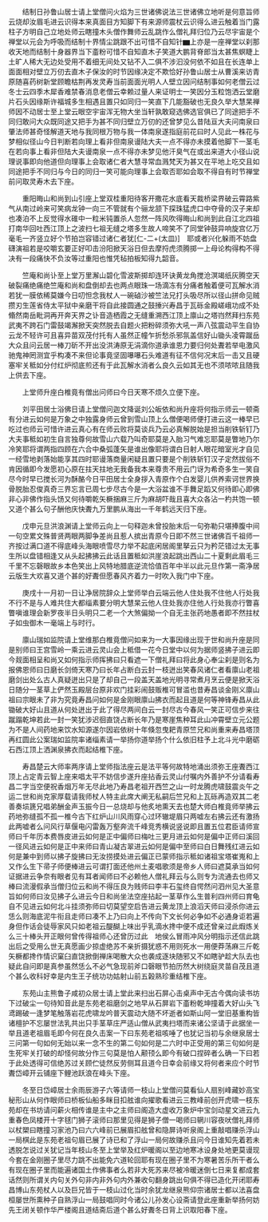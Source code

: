 <!-- { "loadSidebar": true } -->
　　结制日孙鲁山居士请上堂僧问火焰为三世诸佛说法三世诸佛立地听是何意旨师云烧却汝眉毛进云识得本来真面目方知脚下有来源师震杖云识得么进云触着当门露柱子方明自己立地处师云瞎撞木头僧作舞师云乱跳作么僧礼拜归位乃云尽宇宙是个禅堂以元会为呼吸而结制十界情尘跳跟不出可惜不自知针▆上亦是一座禅堂以刹那收天地而结制十身器界当下齑粉可惜不自知直木子笑道大鹏背脊郎当太甚焦螟睫上土旷人稀大无边处受用不着细无间处又钻不入二俱不涉汩没何依不如且在长连单上面面相对壁立万仞去直木子保汝的时节因缘决定不欺恰好孙鲁山居士从曹溪来访青原随喜药树新堂顾瞻枯荆再发灵寿当前面面光明人人壁立因问结制事如何老僧云过冬士云四季木犀香难禁春消息老僧云幸赖过量人来证明士一笑因分玉粒饱洒云堂磨片石头因缘斯许福城多生相遇且置只如同归一笑直下几能豁破也无良久举大慧杲禅师因不动居士至上堂云眼空宇宙浑无物大坐当轩孰敢窥选佛选官俱已了同途把手不同归敢问大众既同途又把手为甚不同归壁立万仞的还曾梦见么昔陆亘大夫问南泉曰肇法师甚奇怪解道天地与我同根万物与我一体南泉遂指庭前花曰时人见此一株花与梦相似径山今日判断若向理上看非但南泉谩陆大夫一点不得亦未摸着他脚下一茎毛在若向事上看非但陆大夫谩南泉一点不得亦未梦见他汗臭气在或出来道大小径山说理说事即向他道但向理事上会取诸仁者大慧寻常血溅梵天为甚又在平地上吃交且如同途把手不同归与今日的同归一笑可能向理事上会取否耶如会取不得自有时节禅堂前问取灵寿木去下座。

　　重阳晦山和尚到山引座上堂双桂重阳待客开撒花水底看天裁桥梁界破云霄路紫气从南过岭来可笑病龙钟一向三不管就有个骊龙颔下探珠猛虎口中夺骨的汉子来却也凑泊不上反觉得水碓中一粒米钝置杀人忽然一阵风吹得晦山和尚到此自江北四祖打南华回吐西江顶上之波扫七祖无缝之塔多生故人啼笑不了同堂钟鼓异响旋宫亿万毫毛一齐竖立好个节拍岂容错过诸仁者犹[仁-二+(太皿)]　耶或者兴化躲雨不妨盘礴演祖若是咬嚼玄要正好叩击汾阳掀天浴日但去摩捋虎须腾掷一上母论构得构不得决有一段痛快不负汝等过重阳也惟凭毡拍板知得九韶音。

　　竺庵和尚讣至上堂万里澥山碧化雪波斯掷却连环诀黄龙角搅沧溟竭纸灰腾空天破裂痛绝痛绝竺庵和尚和盘倒却去也两点眼珠一场滴冻有分痛者触着便可瓦解水消若犹一膜依稀莫嫌今日叨怛念我杖人一碗硵沙被竺法兄打头吸尽所以径山拼命见贼攒刃生莲省侍太平狱中亲磨干将自此接圆通之鼓捶兴寿昌于瓦砾金殿嵯峨功成不处翛然南岳毗洞再开奔天界之讣音造栖霞之无缝重溯西江顶上廪山之塔岿然拜扫东苑武夷不跨石门雷鼓竭澥掀天突然脱去自题火把粉碎须弥大吼一声八弦震动平生自协云龙不轻许可且喜异苗双茂付托有人虽然正幢乍折愁杀邪氛盖信好山锄头凌霄蹴岳大众且问云居一棒刀斫不开出没洪涛原无涓滴你道承谁恩力要归何处聻若举电激风驰鬼神罔测宜乎构凑不来但论事竟坚固嚗嚗石头难道有征不信何况末后一击又且硬塞牢关秪如分付红炉彻底煎还有于此瓦解水消者么良久云如其无也不须哝哝且随我上供去下座。

　　上堂师升座白椎竟有僧出问师曰今日天寒不烦久立便下座。

　　刘平田居士浴佛日请上堂僧问迦文降诞刘公皈依和尚升座将何指示师云一顿斋有分进云如何是万象之中独露身师云曾到雪山顶上么僧便喝师便打进云这一棒早已吃过也师云可惜许进云真心有在师云败将莫谈兵乃云必真解脱始是担当削铁斩钉乃大夫事秪如初生自言独尊何故雪山六载乃叫奇耶莫是入胎习气难忘耶莫是瞥地乃尔冷笑耶将谓两指四顾在六合中桑弧蓬矢是谁出像耶将谓白日射人眼花暗室光才自见一经雪地剥落始能享其四时耶谩落商量闲疑且置只要是个削铁斩钉汉子定然拔俗不肯因循即今发愿初心原在拄天拄地无我备我本来尊贵不用云门讶为希奇多生一笑自尽今时早已搅长河为酥酪今日平田居士全身拶入青原作个白发婴儿供养索诃世界换骨脱胎忍俊真奇三界忘言已周七步尽古今是一大浴盆谁不手舞足蹈又何待即心即佛非心非佛作指头饧又何待嚼乾矢橛捆麻三斤为麻胡吓哉且喜大众各沾一杓共饱一顿又道个甚么句子酬他庆快聻九万里鹏从海出一千年鹤远天归下座。

　　戊申元旦洪浪渊请上堂师云向上一句释迦未曾投胎末后一句弥勒只堪捧腹中间一句空累文殊普贤两眼两脚争差尚且惹人摈出青原今日即不然三世诸佛百千祖师一齐按过满口道不得底峰头海眼喷雪尽力举不起底闲居阁里拏云只为矜茫错过太无事生所以盘错相逢又从头起拂拂云此话且置秪如洪崖浪起跳出西山二十夏剩此眉毛三千里不忘磬眼故乡本色笑出上风特地腊底逆流恰值百年中半以此元旦作第一斋净居云版生大欢喜又道个甚的好聻但愿春风齐着力一时吹入我门中下座。

　　庚戌十一月初一日让净居院辞众上堂师举白云端云他人住处我不住他人行处我不行不是与人难共住大都缁素要分明大慧杲云他人住处我亦住他人行处我亦行瞥喜瞥嗔谁理会新罗夜半日头明只二老一个大煞偏拗一个自无主张药地愚者即不然拄杖子如虫御木一毫端上与时行。

　　廪山瑞如监院请上堂维那白椎竟僧问如来为一大事因缘出现于世和尚升座是同是别师曰王宫雪岭一乘云进云灵山会上秪借一花今日堂中以何为据师竖拂子进云即今觌面相呈和尚又如何指示师挥拂曰只看遮一下僧礼拜曰将此身心奉尘刹是则名为报佛恩师曰日磨长剑倚天寒乃曰长年占断白云封一枝迸出笑春风诸仁者看廪山老祖磨剑出处么古人真疑迸出只是了却自己一段盖天盖地光明寻常煮月烹云便是掀天浴日随分一茎草上俨然玉殿层台原非欢门挂彩闹鼓贩椎可冒滥也昔寿昌谈金刚义廪山祖曰宗眼未了非为究竟寿昌问如何是金刚眼廪山拂衣而起且道是何等神锋寿昌从此锄破大好山且道从何处迸出于此了得尽两间白云一封尽古今春风一笑正可信步来往蹴蹋乾坤若此一封一笑犹涉迟徊直饶占断长年乃是寒崖焦种耳此山冲霄壁立元公题为不是人间药地来饮水知源遂尔因岩依树十年倏忽曳耙青原竺兄和尚重来寿昌塔顶再红圆此公案瑞如监院率诸缁素请一举扬你道举扬个什么依旧柱予上北斗光中磨砺石西江顶上洒渊泉拂衣而起结椎下座。

　　寿昌楚云大师率两序请上堂师指法座云是法平等何故特地涌出须弥王座聻西江顶上占定青云智上座来唱太平不妨信步遂升座拈香云灵山付嘱内外善护不分请看寿昌二字当空便祝香烟万年无尽此地乃寿昌老祖开西竺之山一时龙腾虎啸鼓震炎午之运二世和尚克家厚载请我师杖人特主此席大阐无私嗣后竺兄和上瓦砾再造双其二老善奏埙篪兄唱弟酬金声玉振今日一总烧却与他炙地熏天去也楚大师白椎竟师举拂云药地弥缝孤不孤一椎今古下红炉山川风雨穿心过环辙堤眉只两嘘左右拂云还有激扬此两嘘者么问风行草偃电闪雷轰万壑奔流千峰竞秀横说竖说即且置五位君臣请师宣师曰千年历本费唇皮进云如何是正中偏师曰梅吐三更月进云如何是偏中正师曰溪回一径风进云如何是正中来师曰青山凝古翠进云如何是偏中至师曰白日舞残红进云如何是兼中到师以拂子旋拂曰无汝捞摸处进云偏正已蒙师指示秪如诸祖宝塔崔嵬和上又作么生下帚子师便棒进云可谓打面还他州土麦唱歌须是帝乡人师曰遮莫承当如何证据进云争奈有眼者见有耳者闻师曰不必赖他人僧礼拜云与么则专为流通去也师又棒曰流漫假承当僧归位云和尚不得压良为贱师曰李丰石玺终自愕然问泗州见大圣意旨如何师曰汝见拂子么进云今日和尚坐法空座拈起一茎草作么生普利四州师曰育龟自不见进云如何北斗挂须弥师曰切莫望空启告进云黄龙顶上浪滔天师曰浸杀你进云恁么则海底泥牛衔且走师曰凑不上乃曰向上不传向下文长何必争如不必通身讵若遍身但作话会徒辱家风只如老祖云醍醐上味出乎乳滴水搀中便不成还曾亲过此煆炼关么三十棒头开正眼何曾传得祖师心还曾历过此　地侯么冒雨冲风分明指示还信此跳出后之受用么世无真愿画少掠虚绝苏不亲折摄犹惑不用则死水一用便莽荡麻三斤乾矢橛都搀作情识窠臼直饶掀倒禅床喝散大众也袭成逐块随邪又不如瞎驴趁大队去也疑此自问即是真参虽然恁么不必气急现前斧口磬眼节拍历然大树绕庭灵苗自茂且道个甚么收科好幸是内生王子统功功姑射山前五榖熟珍重结椎下座。

　　东苑山主熊鲁子咸初众居士请上堂此来扫出石屏心击桌声中无古今偶向读书坊下过破尘一句待知音此是东苑老祖磨剑之地早从石屏岩下齑粉乾坤撞着大好山头飞鸢踢破一逢梦笔触落岩花虎啸龙吟普天震动大随不坏逝者如斯山阿一堂旧基重构皆诸檀护不忘屡世法乳共出只手茎草庄严适山僧从武夷扫塔而来诸公坚请于此据坐一举且道老祖眉毛即今何在良久击案一下曰东苑老祖咳唾了也犹记当初与余继泉居士三问第一句如何无始以来一念不生的第二句如何是二六时中正受用的第三句如何是生死牢关打破的却怪何故分作三句莫是怕人颟顸么即今有破口捏碎者么确一下曰若于此处透得可信绝苏过关顾伫徒然反劳侧耳且道今日幸会前缘又将何者来应个时节聻岱嶂开云铺座下鲤池跃浪在峰头下座。

　　冬至日岱嶂居士余雨辰游子六等请师一枝山上堂僧问莫看仙人扇别峰藏妙高宝秘形山从何作眼师曰桥板仙船多眯目扣舷谁向擢歌看进云三教峰前创开虎啸一枝东苑却在书坊请问薪火相传谁是主中之主师曰阁造大虚收万象炉中宝剑动星文进云九重春色凤楼开十字毬门狮子滚师曰那里见得是狮子僧一喝师曰辋川容夜吠僧礼拜师以杖槊曰瞎撞习家池乃曰六六峰前已展眉扣舷曾和隐屏诗听泉阁上重敲唱赚杀浮山一局棋此是东苑老祖句眉已展了诗已和了浮山一局何故赚杀且问今日谁知先着若未透脱怎说过关犹记当年枝山冬至上堂举及红炉暖阁以至边地寒冰设身处地更莫谩现今套在金刚圈子里尽力跳不出能免六道轮回耶有现在圈子里不为寒暑苦乐所干者么有现在圈子里而能遍诸国土作佛事者么若非大死苏来尽被冷暖迷倒七日来复都成套话然则所谓关内句关外句非内非外句内外兼收句翻身跳出句俱不得已造化开闭耶寿昌博山东苑杖人以及巨兄皆于一枝山过化当时余犹龙继泉熊仰宗诸居士都以法喜盘桓屡世所熏种子自熟浮山一局鼓唱同时今诸公儿孙发心设斋请登此座重新举扬何妨先王闭关顿作华严楼阁且道结斋后道个甚么好聻冬日背上识取阳春下座。

